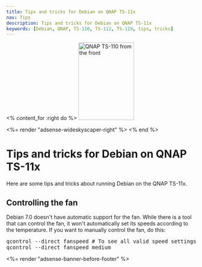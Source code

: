 ```yaml
---
title: Tips and tricks for Debian on QNAP TS-11x
nav: Tips
description: Tips and tricks for Debian on QNAP TS-11x
keywords: [Debian, QNAP, TS-110, TS-112, TS-119, tips, tricks]
---
```


<% content_for :right do %>
<img src = "../images/r_qnap_ts110.jpg" class="border" alt="QNAP TS-110 from the front" width="148" height="206" />

<%= render "adsense-wideskyscaper-right" %>
<% end %>

<h1>Tips and tricks for Debian on QNAP TS-11x</h1>

Here are some tips and tricks about running Debian on the QNAP TS-11x.

<h2>Controlling the fan</h2>

Debian 7.0 doesn't have automatic support for the fan.  While there
is a tool that can control the fan, it won't automatically set its speeds
according to the temperature.  If you want to manually control the fan, do
this:

<div class="code">
<pre>
qcontrol --direct fanspeed # To see all valid speed settings
qcontrol --direct fanspeed medium
</pre>
</div>

<div class="bbf">
<%= render "adsense-banner-before-footer" %>
</div>

